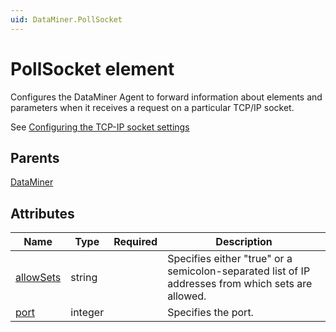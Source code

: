 ```yaml
---
uid: DataMiner.PollSocket
---
```


# PollSocket element

Configures the DataMiner Agent to forward information about elements and parameters when it receives a request on a particular TCP/IP socket.

See [Configuring the TCP-IP socket settings](xref:Configuring_the_TCP-IP_socket_settings#configuring-the-tcp-ip-socket-settings)

## Parents

[DataMiner](xref:DataMiner)

## Attributes

| Name | Type | Required | Description |
| --- | --- | --- | --- |
| [allowSets](xref:DataMiner.PollSocket-allowSets) | string |  | Specifies either "true" or a semicolon-separated list of IP addresses from which sets are allowed.  |
| [port](xref:DataMiner.PollSocket-port) | integer |  | Specifies the port. |

